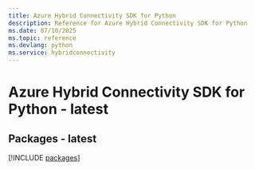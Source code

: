 ```yaml
---
title: Azure Hybrid Connectivity SDK for Python
description: Reference for Azure Hybrid Connectivity SDK for Python
ms.date: 07/10/2025
ms.topic: reference
ms.devlang: python
ms.service: hybridconnectivity
---
```

# Azure Hybrid Connectivity SDK for Python - latest
## Packages - latest
[!INCLUDE [packages](hybrid-connectivity-index.md)]